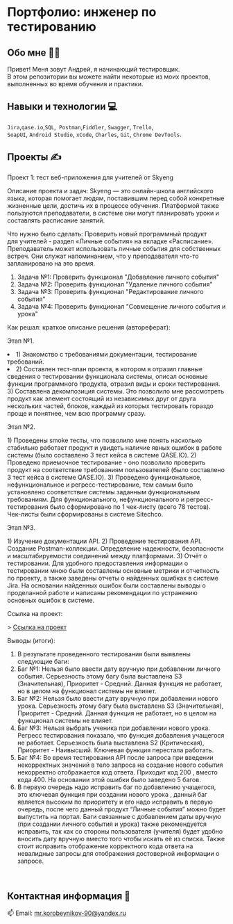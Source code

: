 # Портфолио: инженер по тестированию

## Обо мне 🙋‍♂️

Привет! Меня зовут Андрей, я начинающий тестировщик. <br>
В этом репозитории вы можете найти некоторые из моих проектов, выполненных во время обучения и практики.
<br>

## Навыки и технологии 💻
``Jira``,``qase.io``,``SQL``,`` Postman``,``Fiddler``, ``Swagger``, ``Trello``, <br>
``SoapUI``, ``Android Studio``, ``xCode``, ``Charles``, ``Git``, ``Chrome DevTools``.


## Проекты ✍️

<p> Проект 1: тест веб-приложения для учителей от Skyeng</p>
<p> Описание проекта и задач: Skyeng — это онлайн-школа английского языка, которая помогает людям, поставившим перед собой конкретные жизненные цели, достичь их в процессе обучения. Платформой также пользуются преподаватели, в системе они могут планировать уроки и составлять расписание занятий.</p>
<p>Что нужно было сделать: Проверить новый программный продукт для учителей -  раздел «Личные события» на вкладке «Расписание». Преподаватель может использовать личные события для собственных встреч. Они служат напоминанием, что у преподавателя что-то запланировано на это время.<p>
<ol>
  <li>Задача №1: Проверить функционал "Добавление личного события" </li>
  <li>Задача №2: Проверить функционал "Удаление личного события"</li>
  <li>Задача №3: Проверить функционал "Редактирование личного события"</li>
  <li>Задача №4: Проверить функционал "Совмещение личного события и урока"</li>
</ol>
<p>Как решал: краткое описание решения (автореферат):<p>
  <p>Этап №1.<p>
<li>1) Знакомство с требованиями документации, тестирование требований.</li>
<li>2) Составлен тест-план проекта, в котором я отразил главные сведения о тестировании функционала системы, описал основные функции программного продукта, отразил виды и сроки тестирования.</li>
   3) Составлена декомпозиция системы. Это позволило мне рассмотреть продукт как элемент состоящий из независимых друг от друга нескольких частей, блоков, каждый из которых тестировать гораздо проще и понятнее, чем всю программу сразу.
   <p>Этап №2.<p>
   1) Проведены smoke тесты, что позволило мне понять насколько стабильно работает продукт и увидеть наличие явных ошибок в работе системы (было составлено 3 тест кейса в системе QASE.IO).
   2) Проведено приемочное тестирование - оно позволило проверить продукт на соответствие требованиям пользователей (было составлено 3 тест кейса в системе QASE.IO). 
   3) Проведено функциональное, нефункциональное и регресс-тестирование, тем самым было установлено соответствие системы заданным функциональным требованиям. Для функционального, нефункционального и регресс-тестирования было сформировано по 1 чек-листу (всего 78 тестов). Чек-листы были сформированы в системе Sitechco. 
    <p>Этап №3.<p> 
    1) Изучение документации API.
    2) Проведение тестирования API. Создание Postman-коллекции. Определение надежности, безопасности и масштабируемости соединений между платформами. 
    3) Отчёт о тестировании. Для удобного предоставления информации о тестировании мною были составлены основные метрики и отчетность по проекту, а также заведены отчеты о найденных ошибках в системе Jira. На основании найденных ошибок были составлены выводы о проделанной работе и написаны рекомендации по устранению основных ошибок в системе.<p>
<p>Ссылка на проект:<p>
> <a href="https://bagreported.atlassian.net/wiki/spaces/~63e0076cfb75f8568f62009f/pages/33734/1+2">Ссылка на проект</a>
 
 <p>Выводы (итоги):<p>
<ol>
  <li>В результате проведенного тестирования были выявлены следующие баги:</li>
  <li>Баг №1: Нельзя было ввести дату вручную при добавлении личного события. Серьезность этому багу была выставлена S3 (Значительная), Приоритет - Средний. Данная функция не работает, но в целом на функционал системы не влияет.</li>
  <li>Баг №2: Нельзя было ввести дату вручную при добавлении нового урока. Серьезность этому багу была выставлена S3 (Значительная), Приоритет - Средний. Данная функция не работает, но в целом на функционал системы не влияет.</li>
  <li>Баг №3: Нельзя выбрать ученика при добавлении нового урока. Регресс тестирования показало, что функция добавления учащегося не работает. Серьезность была выставлена S2 (Критическая), Приоритет - Наивысший. Ключевая функция перестала работать.</li>
  <li>Баг №4: Во время тестирования API после запроса при введении некорректных значений в тело запроса на создание нового события некорректно отображается код ответа. Приходит код 200 , вместо кода 400. На основании этой ошибки было заведено 5 багов.</li>
  <li>В первую очередь надо исправить баг по добавлению учащегося, это ключевая функция при создании нового урока , данный баг является высоким по приоритету и его надо исправить в первую очередь, после чего данный продукт “Личные события” можно будет выпустить на портал. Баги связанные с добавлением даты вручную (при создании личного события и урока) также рекомендуется исправить, так как со стороны пользователя (учителя) будет удобно вносить дату вручную вместо того чтобы искать её из списка. Также стоит исправить отображение корректного кода ответа на невалидные запросы для отображения достоверной информации о запросе. </li>
</ol>


<br> 


## Контактная информация 🤙
📫 Email: mr.korobeynikov-90@yandex.ru
